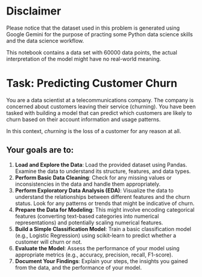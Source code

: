 # Disclaimer
Please notice that the dataset used in this problem is generated using Google Gemini for the purpose of practing some Python data science skills and the data science workflow.

This notebook contains a data set with 60000 data points, the actual interpretation of the model might have no real-world meaning.
# Task: Predicting Customer Churn

You are a data scientist at a telecommunications company. The company is concerned about customers leaving their service (churning). You have been tasked with building a model that can predict which customers are likely to churn based on their account information and usage patterns.

In this context, *churning* is the loss of a customer for any reason at all.

## Your goals are to:

1. **Load and Explore the Data**: Load the provided dataset using Pandas. Examine the data to understand its structure, features, and data types.
2. **Perform Basic Data Cleaning**: Check for any missing values or inconsistencies in the data and handle them appropriately.
3. **Perform Exploratory Data Analysis (EDA)**: Visualize the data to understand the relationships between different features and the churn status. Look for any patterns or trends that might be indicative of churn.
4. **Prepare the Data for Modeling**: This might involve encoding categorical features (converting text-based categories into numerical representations) and potentially scaling numerical features.
5. **Build a Simple Classification Model**: Train a basic classification model (e.g., Logistic Regression) using scikit-learn to predict whether a customer will churn or not.
6. **Evaluate the Model**: Assess the performance of your model using appropriate metrics (e.g., accuracy, precision, recall, F1-score).
7. **Document Your Findings**: Explain your steps, the insights you gained from the data, and the performance of your model.
